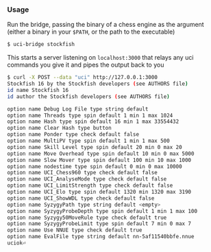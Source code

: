 ### Usage
Run the bridge, passing the binary of a chess engine as the argument (either a binary in your
`$PATH`, or the path to the executable)

```sh
$ uci-bridge stockfish
```

This starts a server listening on `localhost:3000` that relays any uci commands
you give it and pipes the output back to you

```sh
$ curl -X POST --data "uci" http://127.0.0.1:3000
Stockfish 16 by the Stockfish developers (see AUTHORS file)
id name Stockfish 16
id author the Stockfish developers (see AUTHORS file)

option name Debug Log File type string default
option name Threads type spin default 1 min 1 max 1024
option name Hash type spin default 16 min 1 max 33554432
option name Clear Hash type button
option name Ponder type check default false
option name MultiPV type spin default 1 min 1 max 500
option name Skill Level type spin default 20 min 0 max 20
option name Move Overhead type spin default 10 min 0 max 5000
option name Slow Mover type spin default 100 min 10 max 1000
option name nodestime type spin default 0 min 0 max 10000
option name UCI_Chess960 type check default false
option name UCI_AnalyseMode type check default false
option name UCI_LimitStrength type check default false
option name UCI_Elo type spin default 1320 min 1320 max 3190
option name UCI_ShowWDL type check default false
option name SyzygyPath type string default <empty>
option name SyzygyProbeDepth type spin default 1 min 1 max 100
option name Syzygy50MoveRule type check default true
option name SyzygyProbeLimit type spin default 7 min 0 max 7
option name Use NNUE type check default true
option name EvalFile type string default nn-5af11540bbfe.nnue
uciok⏎
```
